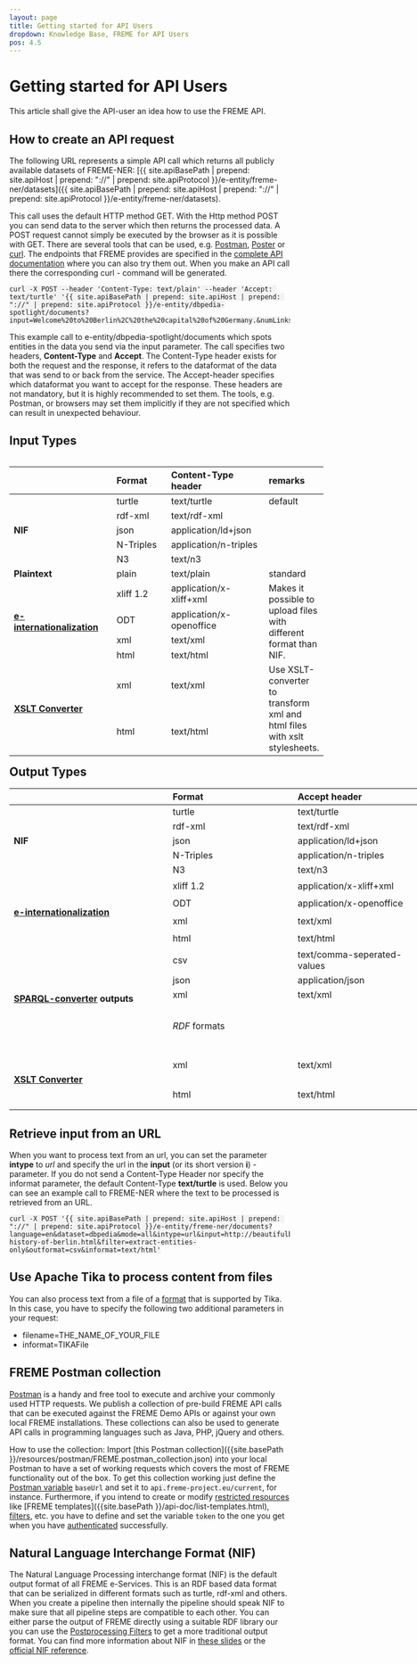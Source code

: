 ```yaml
---
layout: page
title: Getting started for API Users
dropdown: Knowledge Base, FREME for API Users
pos: 4.5
---
```


# Getting started for API Users

This article shall give the API-user an idea how to use the FREME API.

##  How to create an API request

The following URL represents a simple API call which returns all publicly available datasets of FREME-NER:
[{{ site.apiBasePath | prepend: site.apiHost | prepend: "://" | prepend: site.apiProtocol }}/e-entity/freme-ner/datasets]({{ site.apiBasePath | prepend: site.apiHost | prepend: "://" | prepend: site.apiProtocol }}/e-entity/freme-ner/datasets).


This call uses the default HTTP method GET. With the Http method POST you can send data to the server which then returns the processed data. A POST request cannot simply be executed by the browser as it is possible with GET. There are several tools that can be used, e.g. [Postman](https://www.getpostman.com/), [Poster](https://addons.mozilla.org/de/firefox/addon/poster/) or [curl](https://curl.haxx.se/).
The endpoints that FREME provides are specified in the [complete API documentation](../../api-doc/full.html) where you can also try them out. When you make an API call there the corresponding curl - command will be generated.

```
curl -X POST --header 'Content-Type: text/plain' --header 'Accept: text/turtle' '{{ site.apiBasePath | prepend: site.apiHost | prepend: "://" | prepend: site.apiProtocol }}/e-entity/dbpedia-spotlight/documents?input=Welcome%20to%20Berlin%2C%20the%20capital%20of%20Germany.&numLinks=1&language=en&confidence=0.3'
```

This example call to e-entity/dbpedia-spotlight/documents which spots entities in the data you send via the input parameter. The call specifies two headers, **Content-Type** and **Accept**. The Content-Type header exists for both the request and the response, it refers to the dataformat of the data that was send to or back from the service. The Accept-header specifies which dataformat you want to accept for the response. 
These headers are not mandatory, but it is highly recommended to set them. The tools, e.g. Postman, or browsers may set them implicitly if they are not specified which can result in unexpected behaviour.

<div class="container-fluid main-container">

<style type="text/css">
.main-container {
  max-width: 940px;
  margin-left: auto;
  margin-right: auto;
}
code {
  color: inherit;
  background-color: rgba(0, 0, 0, 0.04);
}
img {
  max-width:100%;
  height: auto;
}
.tabbed-pane {
  padding-top: 12px;
}
button.code-folding-btn:focus {
  outline: none;
}
</style>

<div class="fluid-row" id="header">
</div>

<div id="input-types" class="section level1">
<h2>Input Types</h2>
<table style="width:112%;" align="left">
<colgroup>
    <col width="38%"/>
    <col width="26%"/>
    <col width="36%"/>
    <col width="11%"/>
</colgroup>
<thead>
<tr class="header">
    <th align="left"></th>
    <th align="left">Format</th>
    <th align="left">Content-Type header</th>
    <th align="left">remarks</th>
</tr>
</thead>
<tbody>
<tr class="even">
<td align="left" rowspan="5"><strong>NIF</strong></td>
<td align="left">turtle</td>
<td align="left">text/turtle</td>
<td align="left">default</td>
</tr>
<tr class="odd">
<td align="left">rdf-xml</td>
<td align="left">text/rdf-xml</td>
<td align="left"></td>
</tr>
<tr class="even">
<td align="left">json</td>
<td align="left">application/ld+json</td>
<td align="left"></td>
</tr>
<tr class="odd">
<td align="left">N-Triples</td>
<td align="left">application/n-triples</td>
<td align="left"></td>
</tr>
<tr class="even">
<td align="left">N3</td>
<td align="left">text/n3</td>
<td align="left"></td>
</tr>
<tr class="odd">
<td align="left"><strong>Plaintext</strong></td>
<td align="left">plain</td>
<td align="left">text/plain</td>
<td align="left">standard</td>
</tr>
<tr class="even">
<td align="left" rowspan="4"><a href="../freme-for-api-users/eInternationalisation.html"><strong>e-internationalization</strong></a></td>
<td align="left">xliff 1.2</td>
<td align="left">application/x-xliff+xml</td>
 <td align="left" rowspan="4">Makes it possible to upload files with different format than NIF. </td>
</tr>
<tr class="odd">
<td align="left">ODT</td>
<td align="left">application/x-openoffice</td>
</tr>
<tr class="even">
<td align="left">xml</td>
<td align="left">text/xml</td>
</tr>
<tr class="odd">
<td align="left">html</td>
<td align="left">text/html</td>
</tr>
<tr class="even">
<td align="left" rowspan="3"><a href="../freme-for-api-users/xslt-transformation.html"><strong>XSLT Converter</strong></a></td>
<td align="left">xml</td>
<td align="left">text/xml</td>
 <td align="left" rowspan="3">Use XSLT-converter to transform xml and html files with xslt stylesheets.</td>
</tr>
<tr class="odd">
<td align="left">html</td>
<td align="left">text/html</td>
</tr>
</tbody>
</table>


</div>
<div id="output-types" class="section level1">
<h2>Output Types</h2>
<table style="width:178%;">
<colgroup>
<col width="38%"/>
<col width="33%"/>
<col width="40%"/>
<col width="65%"/>
</colgroup>
<thead>
<tr class="header">
<th align="left"></th>
<th align="left">Format</th>
<th align="left">Accept header</th>
<th align="left">remarks</th>
</tr>
</thead>
<tbody>
<tr class="odd">
<td align="left" rowspan="5"><strong>NIF</strong></td>
<td align="left">turtle</td>
<td align="left">text/turtle</td>
<td align="left">default</td>
</tr>
<tr class="even">
<td align="left">rdf-xml</td>
<td align="left">text/rdf-xml</td>
<td align="left"></td>
</tr>
<tr class="odd">
<td align="left">json</td>
<td align="left">application/ld+json</td>
<td align="left"></td>
</tr>
<tr class="even">
<td align="left">N-Triples</td>
<td align="left">application/n-triples</td>
<td align="left"></td>
</tr>
<tr class="odd">
<td align="left">N3</td>
<td align="left">text/n3</td>
<td align="left"></td>
</tr>
<tr class="even">
<td align="left" rowspan="4" id="output-types-einternalisation"><a href="../freme-for-api-users/eInternationalisation.html"><strong>e-internationalization</strong></a></td>
<td align="left">xliff 1.2</td>
<td align="left">application/x-xliff+xml</td>
<td align="left" rowspan="4">For the e-internationalization formats the output type must be the same as the input type.</td>
</tr>
<tr class="even">
<td align="left">ODT</td>
<td align="left">application/x-openoffice</td>
</tr>
<tr class="odd">
<td align="left">xml</td>
<td align="left">text/xml</td>
</tr>
<tr class="even">
<td align="left">html</td>
<td align="left">text/html</td>
</tr>
<tr class="odd">
<td align="left" rowspan="4" ><strong><a href="../freme-for-api-users/filtering.html">SPARQL-converter</a> outputs</strong></td>
<td align="left">csv</td>
<td align="left">text/comma-seperated-values</td>
<td align="left">default</td>
</tr>
<tr class="even">
<td align="left">json</td>
<td align="left">application/json</td>
<td align="left"></td>
</tr>
<tr class="odd">
<td align="left">xml</td>
<td align="left">text/xml</td>
<td align="left"></td>
</tr>
<tr class="even">
<td align="left"><em>RDF</em> formats</td>
<td align="left"></td>
<td align="left" >Must be accepted by FREME enrichment services.</td>
</tr>
  <tr class="even">
<td align="left" rowspan="3"><a href="../freme-for-api-users/xslt-transformation.html"><strong>XSLT Converter</strong></a></td>
<td align="left">xml</td>
<td align="left">text/xml</td>
 <td align="left" rowspan="3">Use XSLT-converter to transform xml and html files with xslt stylesheets.</td>
</tr>
<tr class="odd">
<td align="left">html</td>
<td align="left">text/html</td>
</tr>
</tbody>
</table>
</div>




</div>

<script>
// add bootstrap table styles to pandoc tables
$(document).ready(function () {
  $('tr.header').parent('thead').parent('table').addClass('table table-condensed');
});
</script>

## Retrieve input from an URL
When you want to process text from an url, you can set the parameter **intype** to *url* and specify the url in the **input** (or its short version **i**) - parameter. If you do not send a Content-Type Header nor specify the informat parameter, the default Content-Type **text/turtle** is used. 
Below you can see an example call to FREME-NER where the text to be processed is retrieved from an URL.

```
curl -X POST '{{ site.apiBasePath | prepend: site.apiHost | prepend: "://" | prepend: site.apiProtocol }}/e-entity/freme-ner/documents?language=en&dataset=dbpedia&mode=all&intype=url&input=http://beautifulberlin.blogspot.de/2009/07/short-history-of-berlin.html&filter=extract-entities-only&outformat=csv&informat=text/html'
```

## Use Apache Tika to process content from files
You can also process text from a file of a [format](https://tika.apache.org/1.4/formats.html) that is supported by Tika.
In this case, you have to specify the following two additional parameters in your request:

* filename=THE_NAME_OF_YOUR_FILE
* informat=TIKAFile



## FREME Postman collection

[Postman](https://www.getpostman.com/) is a handy and free tool to execute and archive your commonly used HTTP requests. We publish a collection of pre-build FREME API calls that can be executed against the FREME Demo APIs or against your own local FREME installations. These collections can also be used to generate API calls in programming languages such as Java, PHP, jQuery and others.

How to use the collection: Import [this Postman collection]({{site.basePath  }}/resources/postman/FREME.postman_collection.json) into your local Postman to have a set of working requests which covers the most of FREME functionality out of the box. To get this collection working just define the [Postman variable](https://www.getpostman.com/docs/environments) `baseUrl` and set it to `api.freme-project.eu/current`, for instance. Furthermore, if you intend to create or modify [restricted resources](../freme-for-api-users/authentication.html#restricted-resources) like [FREME templates]({{site.basePath  }}/api-doc/list-templates.html), [filters](../freme-for-api-users/filtering.html), etc. you have to define and set the variable `token` to the one you get when you have [authenticated](../freme-for-api-users/authentication.html#how-to-authenticate) successfully. 

## Natural Language Interchange Format (NIF)

The Natural Language Processing interchange format (NIF) is the default output format of all FREME e-Services. This is an RDF based data format that can be serialized in different formats such as turtle, rdf-xml and others. When you create a pipeline then internally the pipeline should speak NIF to make sure that all pipeline steps are compatible to each other. You can either parse the output of FREME directly using a suitable
RDF library our you can use the [Postprocessing Filters](../freme-for-api-users/filtering.html) to get a more traditional output format. You can find more information about NIF in [these slides](http://de.slideshare.net/m1ci/nif-tutorial) or the [official NIF reference](http://persistence.uni-leipzig.org/nlp2rdf/specification/api.html).
